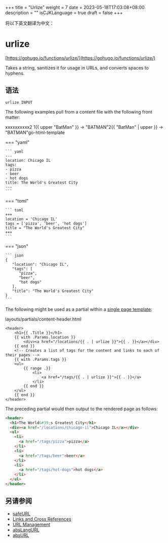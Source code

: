 +++
title = "Urlize"
weight = 7
date = 2023-05-18T17:03:08+08:00
description = ""
isCJKLanguage = true
draft = false
+++

将以下英文翻译为中文：
# urlize

[https://gohugo.io/functions/urlize/](https://gohugo.io/functions/urlize/)

Takes a string, sanitizes it for usage in URLs, and converts spaces to hyphens.

## 语法

```
urlize INPUT
```

The following examples pull from a content file with the following front matter:

xxxxxxxxxx2 1{{ upper "BatMan" }} → "BATMAN"2{{ "BatMan" | upper }} → "BATMAN"go-html-template

=== "yaml"

    ``` yaml
    ---
    location: Chicago IL
    tags:
    - pizza
    - beer
    - hot dogs
    title: The World's Greatest City
    ---
    ```

=== "toml"

    ``` toml
    +++
    location = 'Chicago IL'
    tags = ['pizza', 'beer', 'hot dogs']
    title = "The World's Greatest City"
    +++
    ```

=== "json"

    ``` json
    {
       "location": "Chicago IL",
       "tags": [
          "pizza",
          "beer",
          "hot dogs"
       ],
       "title": "The World's Greatest City"
    }
    ```

The following might be used as a partial within a [single page template](https://gohugo.io/templates/single-page-templates/):

layouts/partials/content-header.html

```go-html-template
<header>
    <h1>{{ .Title }}</h1>
    {{ with .Params.location }}
        <div><a href="/locations/{{ . | urlize }}">{{ . }}</a></div>
    {{ end }}
    <!-- Creates a list of tags for the content and links to each of their pages -->
    {{ with .Params.tags }}
    <ul>
        {{ range .}}
            <li>
                <a href="/tags/{{ . | urlize }}">{{ . }}</a>
            </li>
        {{ end }}
    </ul>
    {{ end }}
</header>
```

The preceding partial would then output to the rendered page as follows:

```html
<header>
  <h1>The World&#39;s Greatest City</h1>
  <div><a href="/locations/chicago-il">Chicago IL</a></div>
  <ul>
    <li>
      <a href="/tags/pizza">pizza</a>
    </li>
    <li>
      <a href="/tags/beer">beer</a>
    </li>
    <li>
      <a href="/tags/hot-dogs">hot dogs</a>
    </li>
  </ul>
</header>
```

## 另请参阅

- [safeURL](https://gohugo.io/functions/safeurl/)
- [Links and Cross References](https://gohugo.io/content-management/cross-references/)
- [URL Management](https://gohugo.io/content-management/urls/)
- [absLangURL](https://gohugo.io/functions/abslangurl/)
- [absURL](https://gohugo.io/functions/absurl/)
